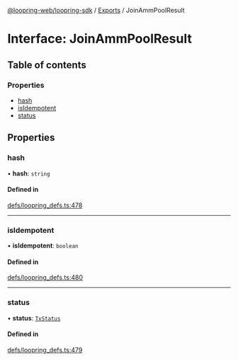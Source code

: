 [@loopring-web/loopring-sdk](../README.md) / [Exports](../modules.md) / JoinAmmPoolResult

# Interface: JoinAmmPoolResult

## Table of contents

### Properties

- [hash](JoinAmmPoolResult.md#hash)
- [isIdempotent](JoinAmmPoolResult.md#isidempotent)
- [status](JoinAmmPoolResult.md#status)

## Properties

### hash

• **hash**: `string`

#### Defined in

[defs/loopring_defs.ts:478](https://github.com/Loopring/loopring_sdk/blob/fd60be9/src/defs/loopring_defs.ts#L478)

___

### isIdempotent

• **isIdempotent**: `boolean`

#### Defined in

[defs/loopring_defs.ts:480](https://github.com/Loopring/loopring_sdk/blob/fd60be9/src/defs/loopring_defs.ts#L480)

___

### status

• **status**: [`TxStatus`](../enums/TxStatus.md)

#### Defined in

[defs/loopring_defs.ts:479](https://github.com/Loopring/loopring_sdk/blob/fd60be9/src/defs/loopring_defs.ts#L479)
